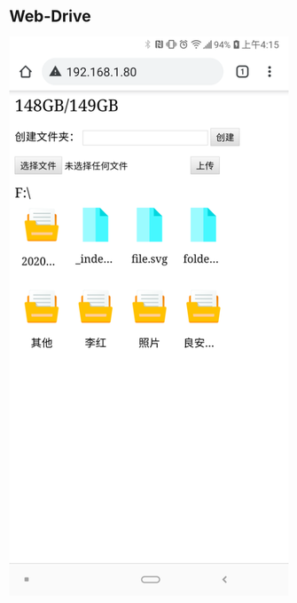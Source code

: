 # Web-Drive  
![img](https://github.com/nifanfa/Web-Drive/blob/main/ezscreenshot-2020-11-29_04-15-08-428.png)
